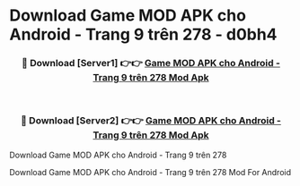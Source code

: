 # Download Game MOD APK cho Android - Trang 9 trên 278 - d0bh4


<div align="center">
<h3>🔴 Download [Server1] 👉👉 <a href="https://apk-comot.site?title=Game_MOD_APK_cho_Android_-_Trang_9_trên_278">Game MOD APK cho Android - Trang 9 trên 278 Mod Apk</a></h3><br>
<h3>🔴 Download [Server2] 👉👉 <a href="https://apk-comot.site?title=Game_MOD_APK_cho_Android_-_Trang_9_trên_278">Game MOD APK cho Android - Trang 9 trên 278 Mod Apk</a></h3>
</div>



Download Game MOD APK cho Android - Trang 9 trên 278 

Download Game MOD APK cho Android - Trang 9 trên 278 Mod For Android